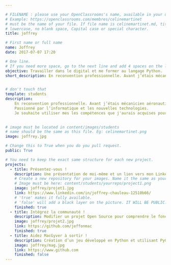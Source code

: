 ```yaml
---

# FILENAME : please use your OpenClassrooms's name, available in your url.
# Example: https://openclassrooms.com/membres/celinemartinet
# must be the name of your file. If file name is celinemartinet.md, title is celinemartinet.
# lowercase, no blank space, Capital case or special character.
title: joffrey

# First name or full name
name: Joffrey
date: 2017-07-07 17:20

# One line.
# If you need more space, go to the next line and add 4 spaces on the left, as in 'description'.
objective: Travailler dans le digital et me former au langage Python.
short_description: En reconvention professionnelle. Avant j’étais mécanicien aéronautique, j'aime les technologies web 


# don't touch that
template: students
description:
    En reconvention professionnelle. Avant j’étais mécanicien aéronautique. 
    Passionné par l’informatique et les nouvelles technologies.
    Je souhaite utiliser mes les compétences que j'aurais acquises pour travailler dans une entreprise innovante.
     

# image must be located in content/images/students
# name should be the same as this file. Eg: celinemartinet.png
image: joffrey.jpg

# Change this to True when you do you pull request.
public: True

# You need to keep the exact same structure for each new project.
projects:
  - title: Présentez-vous !
    description: Une présentation de moi-même et un lien vers mon LinkedIn.
    # Create a new repository for your images. Name it the same as your nickname and profile picture.
    # Image must be here: content/students/yourrepo/project1.png
    image: joffrey/projet1.jpg
    link: https://www.linkedin.com/in/joffrey-chauleau-12510b66/
    # 'true' makes it fully available.
    # 'false' will add a black layer on the picture. IT WILL BE PUBLIC!
    finished: true
  - title: Intégrez la communauté !
    description: Modifier un projet Open Source pour comprendre le fonctionnement de Git, de Github et des pull requests. 
    image: joffrey/projet2.jpg
    link: https://github.com/jeffonmac
    finished: true
  - title: Aidez MacGyver à sortir !
    description: Création d’un jeu développé en Python et utilisant PyGame.
    image: joffrey/mag.jpg
    link: https://www.github.com
    finished: false
---
```

